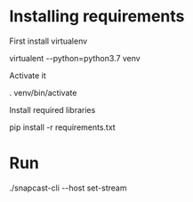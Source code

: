 # Installing requirements

First install virtualenv

 virtualent --python=python3.7 venv

Activate it

 . venv/bin/activate

Install required libraries

 pip install -r requirements.txt



# Run

 ./snapcast-cli --host <snapcasthost> set-stream <client> <stream>
